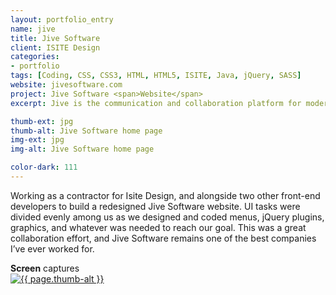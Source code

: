 ```yaml
---
layout: portfolio_entry
name: jive
title: Jive Software
client: ISITE Design
categories:
- portfolio
tags: [Coding, CSS, CSS3, HTML, HTML5, ISITE, Java, jQuery, SASS]
website: jivesoftware.com
project: Jive Software <span>Website</span>
excerpt: Jive is the communication and collaboration platform for modern, mobile business.

thumb-ext: jpg
thumb-alt: Jive Software home page
img-ext: jpg
img-alt: Jive Software home page

color-dark: 111
---
```

Working as a contractor for Isite Design, and alongside two other front-end developers to build a redesigned Jive Software website. UI tasks were divided evenly among us as we designed and coded menus, jQuery plugins, graphics, and whatever was needed to reach our goal. This was a great collaboration effort, and Jive Software remains one of the best companies I’ve ever worked for.

<section class="cf">
  <span class="section-title"><b>Screen</b> captures</span>
  <div class="grid grid--guttersLarge grid-wrap thumb-grid">
    <div class="thumb grid-cell show-me animated">
      <a href="#" class="fluidbox">
        <img src="/img/portfolio/{{ page.name }}/{{ page.name }}-01.{{ page.img-ext }}" alt="{{ page.thumb-alt }}" class="img-responsive">
      </a>
    </div>
  </div>
</section>
